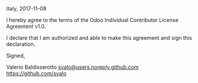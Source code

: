 Italy, 2017-11-08

I hereby agree to the terms of the Odoo Individual Contributor License
Agreement v1.0.

I declare that I am authorized and able to make this agreement and sign this
declaration.

Signed,

Valerio Baldisserotto svalo@users.noreply.github.com https://github.com/svalo
